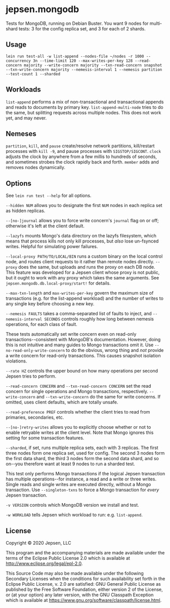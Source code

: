 # jepsen.mongodb

Tests for MongoDB, running on Debian Buster. You want 9 nodes for multi-shard
tests: 3 for the config replica set, and 3 for each of 2 shards.

## Usage

```
lein run test-all -w list-append --nodes-file ~/nodes -r 1000 --concurrency 3n --time-limit 120 --max-writes-per-key 128 --read-concern majority --write-concern majority --txn-read-concern snapshot --txn-write-concern majority --nemesis-interval 1 --nemesis partition --test-count 1 --sharded
```

## Workloads

`list-append` performs a mix of non-transactional and transactional appends and reads to documents by primary key.
`list-append-multi-node` tries to do the same, but splitting requests across multiple nodes. This does not work yet, and may never.

## Nemeses

`partition`, `kill`, and `pause` create/resolve network partitions,
kill/restart processes with `kill -9`, and pause processes with
`SIGSTOP/SIGCONT`. `clock` adjusts the clock by anywhere from a few millis to
hundreds of seconds, and sometimes strobes the clock rapidly back and forth.
`member` adds and removes nodes dynamically.

## Options

See `lein run test --help` for all options.

`--hidden NUM` allows you to designate the first `NUM` nodes in each replica
set as hidden replicas.

`--[no-]journal` allows you to force write concern's `journal` flag on or off; otherwise it's left at the client default.

`--lazyfs` mounts Mongo's data directory on the lazyfs filesystem, which means
that process kills not only kill processes, but *also* lose un-fsynced writes.
Helpful for simulating power failures.

`--local-proxy PATH/TO/LOCAL/BIN` runs a custom binary on the local control
node, and routes client requests to it rather than remote nodes directly.
`--proxy` does the same, but uploads and runs the proxy on each DB node. This
feature was developed for a Jepsen client whose proxy is not public, but it
ought to work with any proxy which takes the same arguments. See
`jepsen.mongodb.db.local-proxy/start!` for details.

`--max-txn-length` and `max-writes-per-key` govern the maximum size of
transactions (e.g. for the list-append workload) and the number of writes to
any single key before choosing a new key.

`--nemesis FAULTS` takes a comma-separated list of faults to inject, and
`--nemesis-interval SECONDS` controls roughly how long between nemesis
operations, for each class of fault.

These tests automatically set write concern even on read-only
transactions--consistent with MongoDB's documentation. However, doing this is
not intuitive and many guides to Mongo transactions omit it. Use
`--no-read-only-write-concern` to do the obvious, wrong thing and *not* provide
a write concern for read-only transactions. This causes snapshot isolation
violations.

`--rate HZ` controls the upper bound on how many operations per second Jepsen
tries to perform.

`--read-concern CONCERN` and `--txn-read-concern CONCERN` set the read concern
for single operations and Mongo transactions, respectively. `--write-concern`
  and `--txn-write-concern` do the same for write concerns. If omitted, uses
  client defaults, which are totally unsafe.

`--read-preference PREF` controls whether the client tries to read from
primaries, secondaries, etc.

`--[no-]retry-writes` allows you to explicitly choose whether or not to
enable retryable writes at the client level. Note that Mongo ignores this
setting for some transaction features.

`--sharded`, if set, runs multiple replica sets, each with 3 replicas. The
first three nodes form one replica set, used for config. The second 3 nodes
form the first data shard, the third 3 nodes form the second data shard, and so
on--you therefore want at least 9 nodes to run a sharded test.

This test only performs Mongo transactions if the logical Jepsen transaction
has multiple operations--for instance, a read and a write or three writes.
Single reads and single writes are executed directly, without a Mongo
transaction. Use `--singleton-txns` to force a Mongo transaction for *every*
Jepsen transaction.

`-v VERSION` controls which MongoDB version we install and test.

`-w WORKLOAD` tells Jepsen which workload to run: e.g. `list-append`.

## License

Copyright © 2020 Jepsen, LLC

This program and the accompanying materials are made available under the
terms of the Eclipse Public License 2.0 which is available at
http://www.eclipse.org/legal/epl-2.0.

This Source Code may also be made available under the following Secondary
Licenses when the conditions for such availability set forth in the Eclipse
Public License, v. 2.0 are satisfied: GNU General Public License as published by
the Free Software Foundation, either version 2 of the License, or (at your
option) any later version, with the GNU Classpath Exception which is available
at https://www.gnu.org/software/classpath/license.html.
